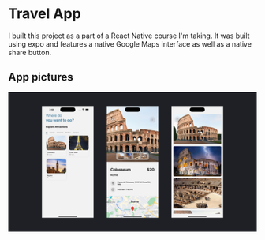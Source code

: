 # Travel App
I built this project as a part of a React Native course I'm taking.
It was built using expo and features a native Google Maps interface as well as a native share button.

## App pictures
![](./demo_images/readme_image.png)